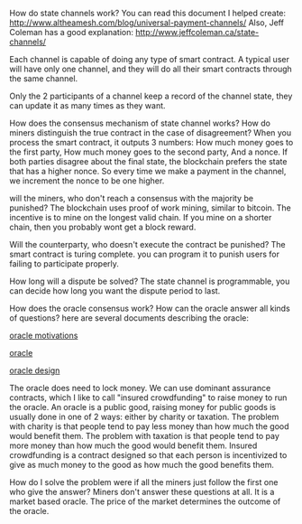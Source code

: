 How do state channels work?
You can read this document I helped create: http://www.altheamesh.com/blog/universal-payment-channels/
Also, Jeff Coleman has a good explanation: http://www.jeffcoleman.ca/state-channels/

Each channel is capable of doing any type of smart contract.
A typical user will have only one channel, and they will do all their smart contracts through the same channel.

Only the 2 participants of a channel keep a record of the channel state, they can update it as many times as they want.

How does the consensus mechanism of state channel works?
How do miners distinguish the true contract in the case of disagreement?
When you process the smart contract, it outputs 3 numbers:
How much money goes to the first party,
How much money goes to the second party,
And a nonce.
If both parties disagree about the final state, the blockchain prefers the state that has a higher nonce.
So every time we make a payment in the channel, we increment the nonce to be one higher.

will the miners, who don't reach a consensus with the majority be punished?
The blockchain uses proof of work mining, similar to bitcoin. The incentive is to mine on the longest valid chain.
If you mine on a shorter chain, then you probably wont get a block reward.

Will the counterparty, who doesn't execute the contract be punished?
The smart contract is turing complete. you can program it to punish users for failing to participate properly.

How long will a dispute be solved?
The state channel is programmable, you can decide how long you want the dispute period to last.


How does the oracle consensus work? How can the oracle answer all kinds of questions?
here are several documents describing the oracle:

[oracle motivations](oracle_motivations.md)

[oracle](oracle_simple.md)

[oracle design](oracle_design.md)

The oracle does need to lock money. We can use dominant assurance contracts, which I like to call "insured crowdfunding" to raise money to run the oracle.
An oracle is a public good, raising money for public goods is usually done in one of 2 ways: either by charity or taxation.
The problem with charity is that people tend to pay less money than how much the good would benefit them.
The problem with taxation is that people tend to pay more money than how much the good would benefit them.
Insured crowdfunding is a contract designed so that each person is incentivized to give as much money to the good as how much the good benefits them.

How do I solve the problem were if all the miners just follow the first one who give the answer?
Miners don't answer these questions at all. It is a market based oracle. The price of the market determines the outcome of the oracle.
